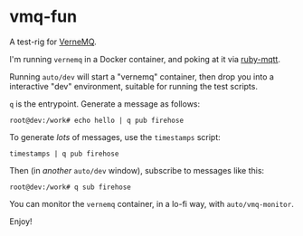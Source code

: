 # vmq-fun

A test-rig for [VerneMQ](https://vernemq.com/).

I'm running `vernemq` in a Docker container, and poking at it via [ruby-mqtt](https://github.com/njh/ruby-mqtt).

Running `auto/dev` will start a "vernemq" container, then drop you into a interactive "dev" environment, suitable for running the test scripts.

`q` is the entrypoint.  Generate a message as follows:

    root@dev:/work# echo hello | q pub firehose

To generate _lots_ of messages, use the `timestamps` script:

    timestamps | q pub firehose

Then (in _another_ `auto/dev` window), subscribe to messages like this:

    root@dev:/work# q sub firehose

You can monitor the `vernemq` container, in a lo-fi way, with `auto/vmq-monitor`.

Enjoy!

